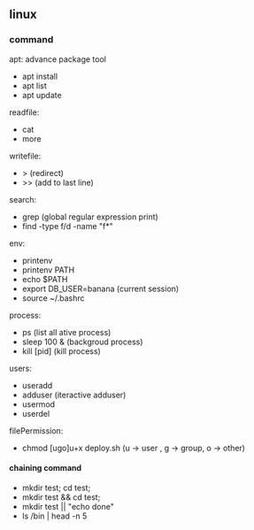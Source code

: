 ## linux
### command
apt: advance package tool
  - apt install
  - apt list
  - apt update

readfile:
  - cat
  - more

writefile:
  - &gt; (redirect)
  - &gt;&gt; (add to last line)

search:
  - grep (global regular expression print)
  - find -type f/d -name "f*"

env:
  - printenv
  - printenv PATH
  - echo $PATH
  - export DB_USER=banana (current session)
  - source ~/.bashrc

process:
  - ps (list all ative process)
  - sleep 100 & (backgroud process)
  - kill [pid] (kill process)

users:
  - useradd
  - adduser (iteractive adduser)
  - usermod
  - userdel

filePermission:
  - chmod [ugo]u+x deploy.sh (u -> user , g -> group, o -> other)

#### chaining command
  - mkdir test; cd test;
  - mkdir test && cd test;
  - mkdir test || "echo done"
  - ls /bin | head -n 5


